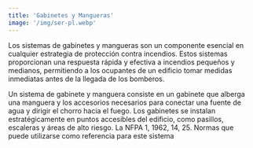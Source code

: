 ```yaml
---
title: 'Gabinetes y Mangueras'
image: '/img/ser-pl.webp'
---
```


Los sistemas de gabinetes y mangueras son un componente esencial en cualquier estrategia de protección contra incendios. Estos sistemas proporcionan una respuesta rápida y efectiva a incendios pequeños y medianos, permitiendo a los ocupantes de un edificio tomar medidas inmediatas antes de la llegada de los bomberos.

Un sistema de gabinete y manguera consiste en un gabinete que alberga una manguera y los accesorios necesarios para conectar una fuente de agua y dirigir el chorro hacia el fuego. Los gabinetes se instalan estratégicamente en puntos accesibles del edificio, como pasillos, escaleras y áreas de alto riesgo.
La NFPA 1, 1962, 14, 25. Normas que puede utilizarse como referencia para este sistema
